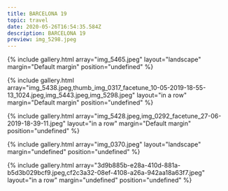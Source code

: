 ```yaml
---
title: BARCELONA 19
topic: travel
date: 2020-05-26T16:54:35.584Z
description: BARCELONA 19
preview: img_5298.jpeg
---
```

{% include gallery.html array="img_5465.jpeg" layout="landscape" margin="Default margin" position="undefined" %}

{% include gallery.html array="img\_5438.jpeg,thumb\_img_0317\_facetune\_10-05-2019-18-55-13_1024.jpeg,img\_5443.jpeg,img\_5298.jpeg" layout="in a row" margin="Default margin" position="undefined" %}

{% include gallery.html array="img_5428.jpeg,img_0292_facetune_27-06-2019-18-39-11.jpeg" layout="in a row" margin="Default margin" position="undefined" %}

{% include gallery.html array="img_0370.jpeg" layout="landscape" margin="undefined" position="undefined" %}

{% include gallery.html array="3d9b885b-e28a-410d-881a-b5d3b029bcf9.jpeg,cf2c3a32-08ef-4108-a26a-942aa18a63f7.jpeg" layout="in a row" margin="undefined" position="undefined" %}